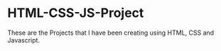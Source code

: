 # HTML-CSS-JS-Project
These are the Projects that I have been creating using HTML, CSS and Javascript. 
